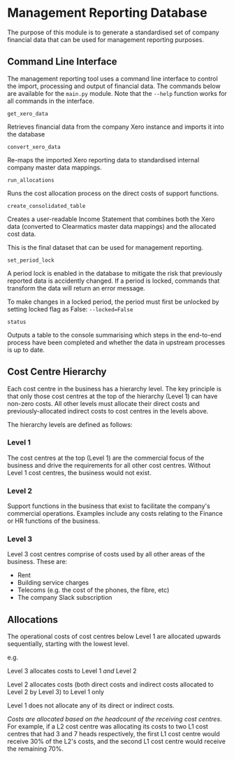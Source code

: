 
# Management Reporting Database

The purpose of this module is to generate a standardised set of company financial data that can be used for management reporting purposes. 

## Command Line Interface

The management reporting tool uses a command line interface to control the import, processing and output of financial data. The commands below are available for the `main.py` module. Note that the `--help` function works for all commands in the interface.

`get_xero_data`

Retrieves financial data from the company Xero instance and imports it into the database

`convert_xero_data`

Re-maps the imported Xero reporting data to standardised internal company master data mappings. 

`run_allocations`

Runs the cost allocation process on the direct costs of support functions.

`create_consolidated_table`

Creates a user-readable Income Statement that combines both the Xero data (converted to Clearmatics master data mappings) and the allocated cost data. 

This is the final dataset that can be used for management reporting.

`set_period_lock`

A period lock is enabled in the database to mitigate the risk that previously reported data is accidently changed. If a period is locked, commands that transform the data will return an error message.

To make changes in a locked period, the period must first be unlocked by setting locked flag as False: `--locked=False`

`status`

Outputs a table to the console summarising which steps in the end-to-end process have been completed and whether the data in upstream processes is up to date. 


## Cost Centre Hierarchy

Each cost centre in the business has a hierarchy level. The key principle is that only those cost centres at the top of the hierarchy (Level 1) can have non-zero costs. All other levels must allocate their direct costs and previously-allocated indirect costs to cost centres in the levels above.

The hierarchy levels are defined as follows:

### Level 1

The cost centres at the top (Level 1) are the commercial focus of the business and drive the requirements for all other cost centres. Without Level 1 cost centres, the business would not exist.

### Level 2

Support functions in the business that exist to facilitate the company's commercial operations. Examples include any costs relating to the Finance or HR functions of the business.

### Level 3

Level 3 cost centres comprise of costs used by all other areas of the business. These are:
 - Rent
 - Building service charges
 - Telecoms (e.g. the cost of the phones, the fibre, etc)
 - The company Slack subscription



## Allocations

The operational costs of cost centres below Level 1 are allocated upwards sequentially, starting with the lowest level.

e.g.

Level 3 allocates costs to Level 1 _and_ Level 2

Level 2 allocates costs (both direct costs and indirect costs allocated to Level 2 by Level 3) to Level 1 only

Level 1 does not allocate any of its direct or indirect costs. 

*Costs are allocated based on the headcount of the receiving cost centres*. For example, if a L2 cost centre was allocating its costs to two L1 cost centres that had 3 and 7 heads respectively, the first L1 cost centre would receive 30% of the L2's costs, and the second L1 cost centre would receive the remaining 70%.
